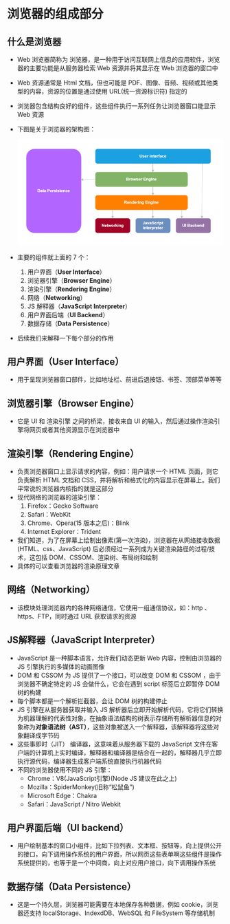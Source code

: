 # 浏览器的组成部分

## 什么是浏览器

- Web 浏览器简称为 浏览器，是一种用于访问互联网上信息的应用软件，浏览器的主要功能是从服务器检索 Web 资源并将其显示在 Web 浏览器的窗口中

- Web 资源通常是 Html 文档，但也可能是 PDF、图像、音频、视频或其他类型的内容，资源的位置是通过使用 URL(统一资源标识符) 指定的

- 浏览器包含结构良好的组件，这些组件执行一系列任务让浏览器窗口能显示 Web 资源

- 下图是关于浏览器的架构图：

  ![image-20230908165712570](浏览器的组成部分.assets/image-20230908165712570.png)

- 主要的组件就上面的 7 个：

  1. 用户界面（**User Interface**）
  2. 浏览器引擎（**Browser Engine**）
  3. 渲染引擎（**Rendering Engine**）
  4. 网络（**Networking**）
  5. JS 解释器（**JavaScript Interpreter**）
  6. 用户界面后端（**UI Backend**）
  7. 数据存储（**Data Persistence**）

- 后续我们来解释一下每个部分的作用

## 用户界面（User Interface）

- 用于呈现浏览器窗口部件，比如地址栏、前进后退按钮、书签、顶部菜单等等

## 浏览器引擎（Browser Engine）

- 它是 UI 和 渲染引擎 之间的桥梁，接收来自 UI 的输入，然后通过操作渲染引擎将网页或者其他资源显示在浏览器中

## 渲染引擎（Rendering Engine）

- 负责浏览器窗口上显示请求的内容，例如：用户请求一个 HTML 页面，则它负责解析 HTML 文档和 CSS，并将解析和格式化的内容显示在屏幕上。我们平常说的浏览器内核指的就是这部分
- 现代网络的浏览器的渲染引擎：
  1. Firefox：Gecko Software
  2. Safari：WebKit
  3. Chrome、Opera(15 版本之后)：Blink
  4. Internet Explorer：Trident
- 我们知道，为了在屏幕上绘制出像素(第一次渲染)，浏览器在从网络接收数据(HTML、css、JavaScript) 后必须经过一系列成为关键渲染路径的过程/技术，这包括 DOM、CSSOM、渲染树、布局树和绘制
- 具体的可以查看浏览器的渲染原理文章

## 网络（Networking）

- 该模块处理浏览器内的各种网络通信，它使用一组通信协议，如：http 、https、FTP，同时通过 URL 获取请求的资源

## JS解释器（JavaScript Interpreter）

- JavaScript 是一种脚本语言，允许我们动态更新 Web 内容，控制由浏览器的 JS 引擎执行的多媒体的动画图像
- DOM 和 CSSOM 为 JS 提供了一个接口，可以改变 DOM 和 CSSOM ，由于浏览器不确定特定的 JS 会做什么，它会在遇到 script 标签后立即暂停 DOM 树的构建
- 每个脚本都是一个解析拦截器，会让 DOM 树的构建停止
- JS 引擎在从服务器获取并输入 JS 解析器后立即开始解析代码，它将它们转换为机器理解的代表性对象，在抽象语法结构的树表示存储所有解析器信息的对象称为**对象语法树（AST）**，这些对象被送入一个解释器，该解释器将这些对象翻译成字节码
- 这些事即时（JIT） 编译器，这意味着从服务器下载的 JavaScript 文件在客户端的计算机上实时编译，解释器和编译器是结合在一起的，解释器几乎立即执行源代码，编译器生成客户端系统直接执行机器代码
- 不同的浏览器使用不同的 JS 引擎：
  - Chrome：V8(JavaScript引擎)(Node JS 建议在此之上)
  - Mozilla：SpiderMonkey(旧称“松鼠鱼”)
  - Microsoft Edge：Chakra
  - Safari：JavaScript / Nitro Webkit


## 用户界面后端（UI backend）

- 用户绘制基本的窗口小组件，比如下拉列表、文本框、按钮等，向上提供公开的接口，向下调用操作系统的用户界面，所以网页这些表单啊这些组件是操作系统提供的，也等于是一个中间商，向上对应用户接口，向下调用操作系统

## 数据存储（Data Persistence）

- 这是一个持久层，浏览器可能需要在本地保存各种数据，例如 cookie，浏览器还支持 localStorage、IndexdDB、WebSQL 和 FileSystem 等存储机制





